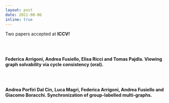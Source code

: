 ```yaml
---
layout: post
date: 2021-08-06 
inline: true
---
```


Two papers accepted at <strong>ICCV<strong>! 

<br>
<br>

Federica Arrigoni, Andrea Fusiello, Elisa Ricci and Tomas Pajdla. <strong>Viewing graph solvability via cycle consistency<strong> (oral).

<br>
<br>

Andrea Porfiri Dal Cin, Luca Magri, Federica Arrigoni, Andrea Fusiello and Giacomo Boracchi. <strong> Synchronization of group-labelled multi-graphs<strong>.

